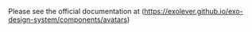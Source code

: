 Please see the official documentation at (https://exolever.github.io/exo-design-system/components/avatars)

